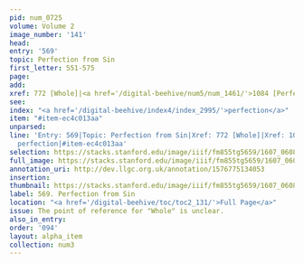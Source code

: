 ```yaml
---
pid: num_0725
volume: Volume 2
image_number: '141'
head:
entry: '569'
topic: Perfection from Sin
first_letter: 551-575
page:
add:
xref: 772 [Whole]|<a href='/digital-beehive/num5/num_1461/'>1084 [Perfection]</a>
see:
index: "<a href='/digital-beehive/index4/index_2995/'>perfection</a>"
item: "#item-ec4c013aa"
unparsed:
line: 'Entry: 569|Topic: Perfection from Sin|Xref: 772 [Whole]|Xref: 1084 [Perfection]|Index:
  perfection|#item-ec4c013aa'
selection: https://stacks.stanford.edu/image/iiif/fm855tg5659/1607_0608/416,3890,2901,1126/full/0/default.jpg
full_image: https://stacks.stanford.edu/image/iiif/fm855tg5659/1607_0608/full/full/0/default.jpg
annotation_uri: http://dev.llgc.org.uk/annotation/1576775134053
insertion:
thumbnail: https://stacks.stanford.edu/image/iiif/fm855tg5659/1607_0608/416,3890,600,180/250,/0/default.jpg
label: 569. Perfection from Sin
location: "<a href='/digital-beehive/toc/toc2_131/'>Full Page</a>"
issue: The point of reference for "Whole" is unclear.
also_in_entry:
order: '094'
layout: alpha_item
collection: num3
---
```

